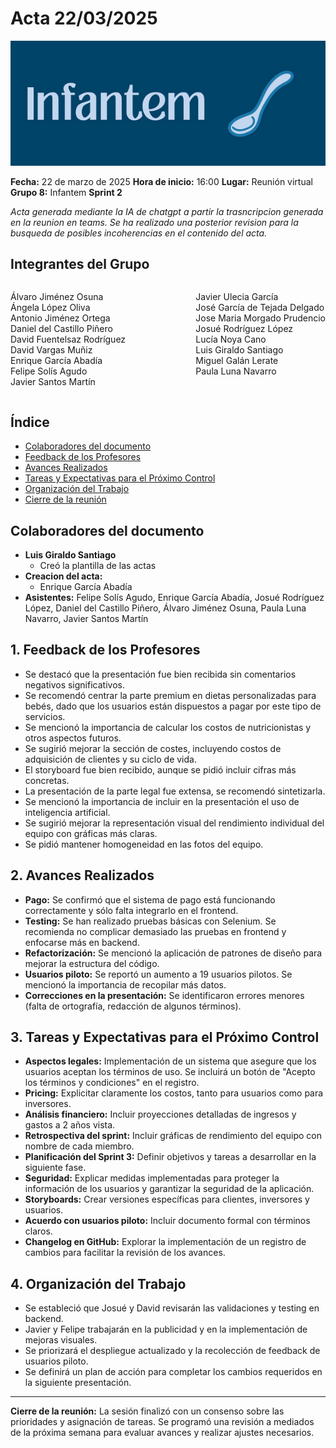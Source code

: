 # Acta 22/03/2025

![Portada](../../images/Infantem.png)

**Fecha:** 22 de marzo de 2025
**Hora de inicio:** 16:00
**Lugar:** Reunión virtual
**Grupo 8:** Infantem
**Sprint 2**

_Acta generada mediante la IA de chatgpt a partir la trasncripcion generada en la reunion en teams. Se ha realizado una posterior revision para la busqueda de posibles incoherencias en el contenido del acta._

## Integrantes del Grupo

<div style="display: flex; justify-content: space-between; gap: 2px;">
  <div>
    <ul style="padding-left: 0; list-style: none;">
      <li>Álvaro Jiménez Osuna</li>
      <li>Ángela López Oliva</li>
      <li>Antonio Jiménez Ortega</li>
      <li>Daniel del Castillo Piñero</li>
      <li>David Fuentelsaz Rodríguez</li>
      <li>David Vargas Muñiz</li>
      <li>Enrique García Abadía</li>
      <li>Felipe Solís Agudo</li>
      <li>Javier Santos Martín</li>
    </ul>
  </div>

<div>
    <ul style="padding-left: 0; list-style: none;">
      <li>Javier Ulecia García</li>
      <li>José García de Tejada Delgado</li>
      <li>Jose Maria Morgado Prudencio</li>
      <li>Josué Rodríguez López</li>
      <li>Lucía Noya Cano</li>
      <li>Luis Giraldo Santiago</li>
      <li>Miguel Galán Lerate</li>
      <li>Paula Luna Navarro</li>
    </ul>
  </div>
</div>

## Índice

- [Colaboradores del documento](#colaboradores-del-documento) 
- [Feedback de los Profesores](#1-feedback-de-los-profesores)  
- [Avances Realizados](#2-avances-realizados)  
- [Tareas y Expectativas para el Próximo Control](#3-tareas-y-expectativas-para-el-próximo-control)  
- [Organización del Trabajo](#4-organización-del-trabajo)  
- [Cierre de la reunión](#cierre-de-la-reunión)  

## Colaboradores del documento

- **Luis Giraldo Santiago**
  - Creó la plantilla de las actas
- **Creacion del acta:**
  - Enrique García Abadía
- **Asistentes:** Felipe Solís Agudo, Enrique García Abadía, Josué Rodríguez López, Daniel del Castillo Piñero, Álvaro Jiménez Osuna, Paula Luna Navarro, Javier Santos Martín

## 1. Feedback de los Profesores

- Se destacó que la presentación fue bien recibida sin comentarios negativos significativos.
- Se recomendó centrar la parte premium en dietas personalizadas para bebés, dado que los usuarios están dispuestos a pagar por este tipo de servicios.
- Se mencionó la importancia de calcular los costos de nutricionistas y otros aspectos futuros.
- Se sugirió mejorar la sección de costes, incluyendo costos de adquisición de clientes y su ciclo de vida.
- El storyboard fue bien recibido, aunque se pidió incluir cifras más concretas.
- La presentación de la parte legal fue extensa, se recomendó sintetizarla.
- Se mencionó la importancia de incluir en la presentación el uso de inteligencia artificial.
- Se sugirió mejorar la representación visual del rendimiento individual del equipo con gráficas más claras.
- Se pidió mantener homogeneidad en las fotos del equipo.

## 2. Avances Realizados

- **Pago:** Se confirmó que el sistema de pago está funcionando correctamente y sólo falta integrarlo en el frontend.
- **Testing:** Se han realizado pruebas básicas con Selenium. Se recomienda no complicar demasiado las pruebas en frontend y enfocarse más en backend.
- **Refactorización:** Se mencionó la aplicación de patrones de diseño para mejorar la estructura del código.
- **Usuarios piloto:** Se reportó un aumento a 19 usuarios pilotos. Se mencionó la importancia de recopilar más datos.
- **Correcciones en la presentación:** Se identificaron errores menores (falta de ortografía, redacción de algunos términos).

## 3. Tareas y Expectativas para el Próximo Control

- **Aspectos legales:** Implementación de un sistema que asegure que los usuarios aceptan los términos de uso. Se incluirá un botón de "Acepto los términos y condiciones" en el registro.
- **Pricing:** Explicitar claramente los costos, tanto para usuarios como para inversores.
- **Análisis financiero:** Incluir proyecciones detalladas de ingresos y gastos a 2 años vista.
- **Retrospectiva del sprint:** Incluir gráficas de rendimiento del equipo con nombre de cada miembro.
- **Planificación del Sprint 3:** Definir objetivos y tareas a desarrollar en la siguiente fase.
- **Seguridad:** Explicar medidas implementadas para proteger la información de los usuarios y garantizar la seguridad de la aplicación.
- **Storyboards:** Crear versiones específicas para clientes, inversores y usuarios.
- **Acuerdo con usuarios piloto:** Incluir documento formal con términos claros.
- **Changelog en GitHub:** Explorar la implementación de un registro de cambios para facilitar la revisión de los avances.

## 4. Organización del Trabajo

- Se estableció que Josué y David revisarán las validaciones y testing en backend.
- Javier y Felipe trabajarán en la publicidad y en la implementación de mejoras visuales.
- Se priorizará el despliegue actualizado y la recolección de feedback de usuarios piloto.
- Se definirá un plan de acción para completar los cambios requeridos en la siguiente presentación.

---

**Cierre de la reunión:**
La sesión finalizó con un consenso sobre las prioridades y asignación de tareas. Se programó una revisión a mediados de la próxima semana para evaluar avances y realizar ajustes necesarios.

